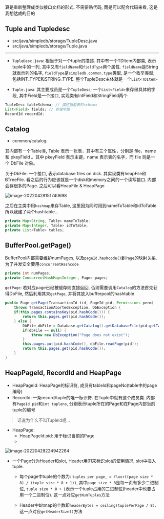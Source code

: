 算是重新整理成类似接口文档的形式. 不需要贴代码, 而是可以配合代码来看, 这是我想达成的目的

## Tuple and Tupledesc

- src/java/simpledb/storage/TupleDesc.java
- src/java/simpledb/storage/Tuple.java

---

* `TupleDesc.java`:  相当于对一个tuple的描述. 其中有一个TDItem内部类, 表示tuple中的一列, 其中又有`fieldName`和`fieldType`两个属性. `fieldName`是String就表示列的名字, `fieldType`是`simpledb.common.type`类型, 是一个枚举类型, 包括INT_TYPE和STRING_TYPE. 整个TupleDesc主体就是一个`List<TDItem>`

* `Tuple.java`: 其主要成员是一个`TupleDesc`; 一个`List<Field>`来存储具体的字段, 其中Field是一个接口, 实现类有IntField和StringField两个

```java
TupleDesc tableSchema; // 描述当前表的schema
List<Field> fields; // 存储字段
RecordId recordId;
```

## Catalog

* common/catalog

其内部有一个Table类, Table 表示一张表，其中有三个属性，分别是 file，name 和 pkeyField 。其中 pkeyField 表示主键，name 表示表的名字，而 file 则是一个 DbFile 对象。

关于DbFile: 一个接口, 表示database files on disk.  其实现类有heapFile和BTreeFile. 看之后的行为应该就是一个disk和memory之间的一个读写接口. 内部会存很多的Page. 之后可以看HeapFile & HeapPage

![image-20220428151740698](C:/Users/Lenovo/AppData/Roaming/Typora/typora-user-images/image-20220428151740698.png)

之后在主类中用`hashmap`来存Table, 这里因为同时用到nameToTable和idToTable所以我建了两个hashtable...

```java
private Map<String, Table> nameToTable;
private Map<Integer, Table> idToTable;
private List<Table> tables;
```

## BufferPool.getPage()

BufferPool内部需要维护numPages, 以及`pageId.hashcode()`到`Page`的映射关系. 为了并发安全要用`concurrentHashcode`

```java
private int numPages;
private ConcurrentHashMap<Integer, Page> pages;
```

`getPage`: 若对应page已经被缓存则直接返回, 否则需要调用`Catalog`的方法首先获得DbFile, 然后利用其来`getPage`, 并将其放入bufferpool的hashtable

```java
public Page getPage(TransactionId tid, PageId pid, Permissions perm)
    throws TransactionAbortedException, DbException {
    if(this.pages.containsKey(pid.hashCode())) {
        return this.pages.get(pid.hashCode());
    } else {
        DbFile dbFile = Database.getCatalog().getDatabaseFile(pid.getTableId());
        if(dbFile == null) {
            throw new DbException("Page does not exist");
        }
        this.pages.put(pid.hashCode(), dbFile.readPage(pid));
        return this.pages.get(pid.hashCode());
    }
}
```

## HeapPageId, RecordId and HeapPage

* HeapPageId: HeapPage的标识符, 成员有tableId和pageNo(table中的page编号)
* RecordId: 一条record/tuple的唯一标识符. 在Tuple中就有这个成员类. 内部有`PageId pid`和`int tupleno`, 分别表示tuple所在的Page和在Page内部当前tuple的编号

> 话说为什么不叫TupleId呢...

* HeapPage:
    * HeapPageId pid: 用于标识当前的Page
    *

![image-20220428224942264](https://gitee.com/oldataraxia/pic-bad/raw/master/img/image-20220428224942264.png)

* 一个Page分为Header和slot, Header用01来标识slot的使用情况, slot中插入tuple.

    * 每个page中tuple的个数为: `tuples per page_ = floor((page size * 8) / (tuple size * 8 + 1))`, 其中`page_size * 8`是每一页有多少二进制位, `tuple size * 8 + 1`表示一个tuple占用的二进制位(header中也要占用一个二进制位). 这一点对应`getNumTuples`方法

    * Header中bitmap的个数即`headerBytes = ceiling(tuplePerPage / 8)`. 这一点对应`getHeaderSize()`方法

